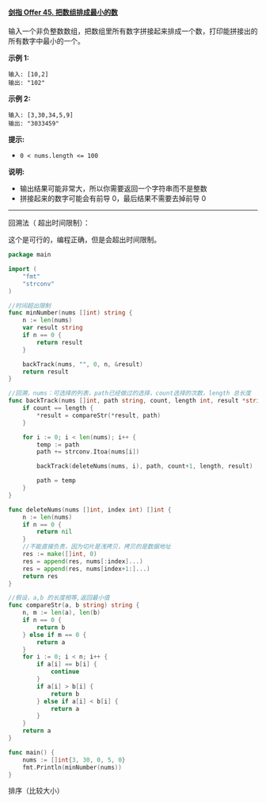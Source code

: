 #### [剑指 Offer 45. 把数组排成最小的数](https://leetcode-cn.com/problems/ba-shu-zu-pai-cheng-zui-xiao-de-shu-lcof/)

输入一个非负整数数组，把数组里所有数字拼接起来排成一个数，打印能拼接出的所有数字中最小的一个。

**示例 1:**

```
输入: [10,2]
输出: "102"
```

**示例 2:**

```
输入: [3,30,34,5,9]
输出: "3033459"
```

**提示:**

- `0 < nums.length <= 100`

**说明:**

- 输出结果可能非常大，所以你需要返回一个字符串而不是整数
- 拼接起来的数字可能会有前导 0，最后结果不需要去掉前导 0

---

回溯法（ 超出时间限制）：

这个是可行的，编程正确，但是会超出时间限制。

```go
package main

import (
	"fmt"
	"strconv"
)

//时间超出限制
func minNumber(nums []int) string {
	n := len(nums)
	var result string
	if n == 0 {
		return result
	}

	backTrack(nums, "", 0, n, &result)
	return result
}

//回溯，nums：可选择的列表，path已经做过的选择，count选择的次数，length 总长度
func backTrack(nums []int, path string, count, length int, result *string) {
	if count == length {
		*result = compareStr(*result, path)
	}

	for i := 0; i < len(nums); i++ {
		temp := path
		path += strconv.Itoa(nums[i])

		backTrack(deleteNums(nums, i), path, count+1, length, result)

		path = temp
	}
}

func deleteNums(nums []int, index int) []int {
	n := len(nums)
	if n == 0 {
		return nil
	}
	//不能直接负责，因为切片是浅拷贝，拷贝的是数据地址
	res := make([]int, 0)
	res = append(res, nums[:index]...)
	res = append(res, nums[index+1:]...)
	return res
}

//假设，a,b 的长度相等,返回最小值
func compareStr(a, b string) string {
	n, m := len(a), len(b)
	if n == 0 {
		return b
	} else if m == 0 {
		return a
	}
	for i := 0; i < n; i++ {
		if a[i] == b[i] {
			continue
		}
		if a[i] > b[i] {
			return b
		} else if a[i] < b[i] {
			return a
		}
	}
	return a
}

func main() {
	nums := []int{3, 30, 0, 5, 0}
	fmt.Println(minNumber(nums))
}

```

排序（比较大小）